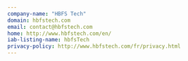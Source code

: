```yaml
---
company-name: "HBFS Tech"
domain: hbfstech.com
email: contact@hbfstech.com
home: http://www.hbfstech.com/en/
iab-listing-name: hbfsTech
privacy-policy: http://www.hbfstech.com/fr/privacy.html
---
```




